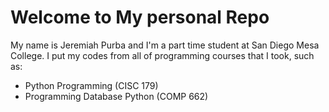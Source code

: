 # Welcome to My personal Repo
My name is Jeremiah Purba and I'm a part time student at San Diego Mesa College. 
I put my codes from all of programming courses that I took, such as:
* Python Programming (CISC 179)
* Programming Database Python (COMP 662)

